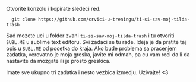Otvorite konzolu i kopirate sledeci red.

```
  git clone https://github.com/crvici-u-treningu/ti-si-sav-moj-tilda-trash
```
 
Sad mozete uci u folder zvani `ti-si-sav-moj-tilda-trash` i tu otvoriti `SUBL.ME` u sublime text editoru.
Svi zadaci se tu rade. Ideja je da pratite taj opis u `SUBL.ME` od pocetka do kraja. Ako bude problema sa
pracenjem zadatka, verovatno je moja greska, javite mi odmah, pa cu vam reci da li da nastavite da mozgate
ili je prosto greskica.

Imate sve ukupno tri zadatka i nesto vezbica izmedju. Uzivajte! <3
